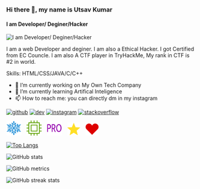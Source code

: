 ### Hi there 👋, my name is Utsav Kumar
#### I am Developer/ Deginer/Hacker 
![I am Developer/ Deginer/Hacker ](https://arturssmirnovs.github.io/github-profile-readme-generator/images/banner.png)

I am a web Developer and deginer. I am also a Ethical Hacker. I got Certified from EC Councle. I am also A CTF player in TryHackMe, My rank in CTF is #2 in world.

Skills: HTML/CSS/JAVA/C/C++

- 🔭 I’m currently working on My Own Tech Company 
- 🌱 I’m currently learning Artifical Inteligence 
- 📫 How to reach me: you can directly dm in my instagram 


[<img src='https://cdn.jsdelivr.net/npm/simple-icons@3.0.1/icons/github.svg' alt='github' height='40'>](https://github.com/utsavsingh69)  [<img src='https://cdn.jsdelivr.net/npm/simple-icons@3.0.1/icons/dev-dot-to.svg' alt='dev' height='40'>](https://dev.to/utsav)  [<img src='https://cdn.jsdelivr.net/npm/simple-icons@3.0.1/icons/instagram.svg' alt='instagram' height='40'>](https://www.instagram.com/utsav.scss/)  [<img src='https://cdn.jsdelivr.net/npm/simple-icons@3.0.1/icons/stackoverflow.svg' alt='stackoverflow' height='40'>](https://stackoverflow.com/users/utsav )  

<a href='https://archiveprogram.github.com/'><img src='https://raw.githubusercontent.com/acervenky/animated-github-badges/master/assets/acbadge.gif' width='40' height='40'></a> <a href='https://docs.github.com/en/developers'><img src='https://raw.githubusercontent.com/acervenky/animated-github-badges/master/assets/devbadge.gif' width='40' height='40'></a> <a href='https://github.com/pricing'><img src='https://raw.githubusercontent.com/acervenky/animated-github-badges/master/assets/pro.gif' width='40' height='40'></a> <a href='https://stars.github.com/'><img src='https://raw.githubusercontent.com/acervenky/animated-github-badges/master/assets/starbadge.gif' width='35' height='35'></a> <a href='https://docs.github.com/en/github/supporting-the-open-source-community-with-github-sponsors'><img src='https://raw.githubusercontent.com/acervenky/animated-github-badges/master/assets/sponsorbadge.gif' width='35' height='35'></a> 

[![Top Langs](https://github-readme-stats.vercel.app/api/top-langs/?username=utsavsingh69)](https://github.com/anuraghazra/github-readme-stats)

![GitHub stats](https://github-readme-stats.vercel.app/api?username=utsavsingh69&show_icons=true)  

![GitHub metrics](https://metrics.lecoq.io/utsavsingh69)  

![GitHub streak stats](https://streak-stats.demolab.com/?user=utsavsingh69)  

